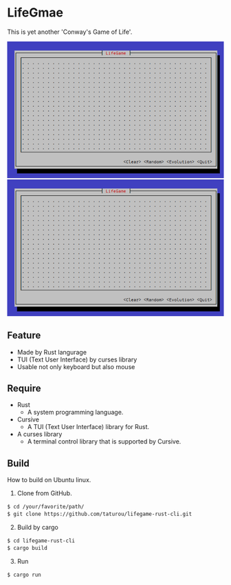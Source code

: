 # LifeGmae

This is yet another 'Conway's Game of Life'.

![random](doc/images/lifegame-anime-random.gif)
![manual](doc/images/lifegame-anime-manual.gif)

## Feature

* Made by Rust langurage
* TUI (Text User Interface) by curses library
* Usable not only keyboard but also mouse

## Require

* Rust
    * A system programming language.
* Cursive
    * A TUI (Text User Interface) library for Rust.
* A curses library
    * A terminal control library that is supported by Cursive.

## Build

How to build on Ubuntu linux.

1. Clone from GitHub.

```bash
$ cd /your/favorite/path/
$ git clone https://github.com/taturou/lifegame-rust-cli.git
```

2. Build by cargo

```bash
$ cd lifegame-rust-cli
$ cargo build
```

3. Run

```bash
$ cargo run
```
